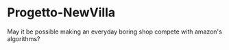 # Progetto-NewVilla
May it be possible making an everyday boring shop compete with amazon's algorithms?
